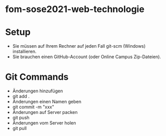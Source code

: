 # fom-sose2021-web-technologie

# Setup

-   Sie müssen auf Ihrem Rechner auf jeden Fall git-scm (Windows) installieren.
-   Sie brauchen einen GitHub-Account (oder Online Campus Zip-Dateien).

# Git Commands

-   Änderungen hinzufügen
-   git add .
-   Änderungen einen Namen geben
-   git commit -m "xxx"
-   Änderungen auf Server packen
-   git push
-   Änderungen vom Server holen
-   git pull
